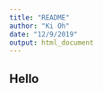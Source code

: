 ```yaml
---
title: "README"
author: "Ki Oh"
date: "12/9/2019"
output: html_document
---
```

## Hello

```{r}


```
